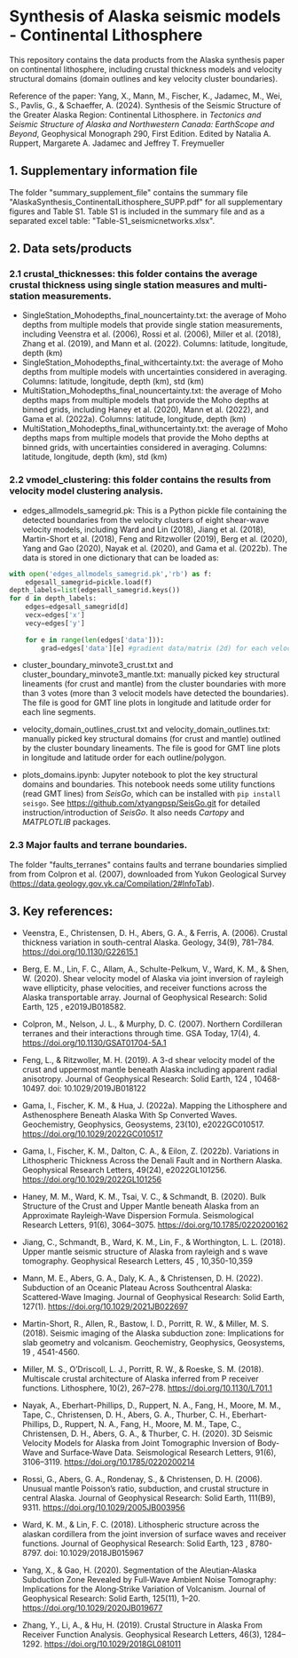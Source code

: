 # Synthesis of Alaska seismic models - Continental Lithosphere
This repository contains the data products from the Alaska synthesis paper on continental lithosphere, including crustal thickness models and velocity structural domains (domain outlines and key velocity cluster boundaries).

Reference of the paper: Yang, X., Mann, M., Fischer, K., Jadamec, M., Wei, S., Pavlis, G., & Schaeffer, A. (2024). Synthesis of the Seismic Structure of the Greater Alaska Region: Continental Lithosphere. in *Tectonics and Seismic Structure of Alaska and Northwestern Canada: EarthScope and Beyond*, Geophysical Monograph 290, First Edition. Edited by Natalia A. Ruppert, Margarete A. Jadamec and Jeffrey T. Freymueller

## 1. Supplementary information file
The folder "summary_supplement_file" contains the summary file "AlaskaSynthesis_ContinentalLithosphere_SUPP.pdf" for all supplementary figures and Table S1. Table S1 is included in the summary file and as a separated excel table: "Table-S1_seismicnetworks.xlsx".

## 2. Data sets/products

### 2.1 crustal_thicknesses: this folder contains the average crustal thickness using single station measures and multi-station measurements.

* SingleStation_Mohodepths_final_nouncertainty.txt: the average of Moho depths from multiple models that provide single station measurements, including Veenstra et al. (2006), Rossi et al. (2006), Miller et al. (2018), Zhang et al. (2019), and Mann et al. (2022). Columns: latitude, longitude, depth (km)
* SingleStation_Mohodepths_final_withcertainty.txt: the average of Moho depths from multiple models with uncertainties considered in averaging. Columns: latitude, longitude, depth (km), std (km)
* MultiStation_Mohodepths_final_nouncertainty.txt: the average of Moho depths maps from multiple models that provide the Moho depths at binned grids, including Haney et al. (2020), Mann et al. (2022), and Gama et al. (2022a). Columns: latitude, longitude, depth (km)
* MultiStation_Mohodepths_final_withuncertainty.txt: the average of Moho depths maps from multiple models that provide the Moho depths at binned grids, with uncertainties considered in averaging. Columns: latitude, longitude, depth (km), std (km)

### 2.2 vmodel_clustering: this folder contains the results from velocity model clustering analysis.

* edges_allmodels_samegrid.pk: This is a Python pickle file containing the detected boundaries from the velocity clusters of eight shear-wave velocity models, including Ward and Lin (2018), Jiang et al. (2018), Martin-Short et al. (2018), Feng and Ritzwoller (2019), Berg et al. (2020), Yang and Gao (2020), Nayak et al. (2020), and Gama et al. (2022b). The data is stored in one dictionary that can be loaded as:

```python
with open('edges_allmodels_samegrid.pk','rb') as f:
    edgesall_samegrid=pickle.load(f)
depth_labels=list(edgesall_samegrid.keys())
for d in depth_labels:
	edges=edgesall_samegrid[d]
    vecx=edges['x']
    vecy=edges['y']
    		
    for e in range(len(edges['data'])):
        grad=edges['data'][e] #gradient data/matrix (2d) for each velocity model.
```

* cluster_boundary_minvote3_crust.txt and cluster_boundary_minvote3_mantle.txt: manually picked key structural lineaments (for crust and mantle) from the cluster boundaries with more than 3 votes (more than 3 velocit models have detected the boundaries). The file is good for GMT line plots in longitude and latitude order for each line segments.

* velocity_domain_outlines_crust.txt and velocity_domain_outlines.txt: manually picked key structural domains (for crust and mantle) outlined by the cluster boundary lineaments. The file is good for GMT line plots in longitude and latitude order for each outline/polygon.

* plots_domains.ipynb: Jupyter notebook to plot the key structural domains and boundaries. This notebook needs some utility functions (read GMT lines) from *SeisGo*, which can be installed with ```pip install seisgo```. See https://github.com/xtyangpsp/SeisGo.git for detailed instruction/introduction of *SeisGo*. It also needs *Cartopy* and *MATPLOTLIB* packages.

### 2.3 Major faults and terrane boundaries.
The folder "faults_terranes" contains faults and terrane boundaries simplied from from Colpron et al. (2007), downloaded from Yukon Geological Survey (https://data.geology.gov.yk.ca/Compilation/2#InfoTab).

## 3. Key references:
* Veenstra, E., Christensen, D. H., Abers, G. A., & Ferris, A. (2006). Crustal thickness variation in south-central Alaska. Geology, 34(9), 781–784. https://doi.org/10.1130/G22615.1

* Berg, E. M., Lin, F. C., Allam, A., Schulte-Pelkum, V., Ward, K. M., & Shen, W. (2020). Shear velocity model of Alaska via joint inversion of rayleigh wave ellipticity, phase velocities, and receiver functions across the Alaska transportable array. Journal of Geophysical Research: Solid Earth, 125 , e2019JB018582. 

* Colpron, M., Nelson, J. L., & Murphy, D. C. (2007). Northern Cordilleran terranes and their interactions through time. GSA Today, 17(4), 4. https://doi.org/10.1130/GSAT01704-5A.1

* Feng, L., & Ritzwoller, M. H. (2019). A 3-d shear velocity model of the crust and uppermost mantle beneath Alaska including apparent radial anisotropy. Journal of Geophysical Research: Solid Earth, 124 , 10468-10497. doi: 10.1029/2019JB018122

* Gama, I., Fischer, K. M., & Hua, J. (2022a). Mapping the Lithosphere and Asthenosphere Beneath Alaska With Sp Converted Waves. Geochemistry, Geophysics, Geosystems, 23(10), e2022GC010517. https://doi.org/10.1029/2022GC010517

* Gama, I., Fischer, K. M., Dalton, C. A., & Eilon, Z. (2022b). Variations in Lithospheric Thickness Across the Denali Fault and in Northern Alaska. Geophysical Research Letters, 49(24), e2022GL101256. https://doi.org/10.1029/2022GL101256

* Haney, M. M., Ward, K. M., Tsai, V. C., & Schmandt, B. (2020). Bulk Structure of the Crust and Upper Mantle beneath Alaska from an Approximate Rayleigh‐Wave Dispersion Formula. Seismological Research Letters, 91(6), 3064–3075. https://doi.org/10.1785/0220200162

* Jiang, C., Schmandt, B., Ward, K. M., Lin, F., & Worthington, L. L. (2018). Upper mantle seismic structure of Alaska from rayleigh and s wave tomography. Geophysical Research Letters, 45 , 10,350-10,359

* Mann, M. E., Abers, G. A., Daly, K. A., & Christensen, D. H. (2022). Subduction of an Oceanic Plateau Across Southcentral Alaska: Scattered-Wave Imaging. Journal of Geophysical Research: Solid Earth, 127(1). https://doi.org/10.1029/2021JB022697

* Martin-Short, R., Allen, R., Bastow, I. D., Porritt, R. W., & Miller, M. S. (2018). Seismic imaging of the Alaska subduction zone: Implications for slab geometry and volcanism. Geochemistry, Geophysics, Geosystems, 19 , 4541-4560.

* Miller, M. S., O’Driscoll, L. J., Porritt, R. W., & Roeske, S. M. (2018). Multiscale crustal architecture of Alaska inferred from P receiver functions. Lithosphere, 10(2), 267–278. https://doi.org/10.1130/L701.1

* Nayak, A., Eberhart-Phillips, D., Ruppert, N. A., Fang, H., Moore, M. M., Tape, C., Christensen, D. H., Abers, G. A., Thurber, C. H., Eberhart-Phillips, D., Ruppert, N. A., Fang, H., Moore, M. M., Tape, C., Christensen, D. H., Abers, G. A., & Thurber, C. H. (2020). 3D Seismic Velocity Models for Alaska from Joint Tomographic Inversion of Body‐Wave and Surface‐Wave Data. Seismological Research Letters, 91(6), 3106–3119. https://doi.org/10.1785/0220200214

* Rossi, G., Abers, G. A., Rondenay, S., & Christensen, D. H. (2006). Unusual mantle Poisson’s ratio, subduction, and crustal structure in central Alaska. Journal of Geophysical Research: Solid Earth, 111(B9), 9311. https://doi.org/10.1029/2005JB003956

* Ward, K. M., & Lin, F. C. (2018). Lithospheric structure across the alaskan cordillera from the joint inversion of surface waves and receiver functions. Journal of Geophysical Research: Solid Earth, 123 , 8780-8797. doi: 10.1029/2018JB015967

* Yang, X., & Gao, H. (2020). Segmentation of the Aleutian‐Alaska Subduction Zone Revealed by Full‐Wave Ambient Noise Tomography: Implications for the Along‐Strike Variation of Volcanism. Journal of Geophysical Research: Solid Earth, 125(11), 1–20. https://doi.org/10.1029/2020JB019677

* Zhang, Y., Li, A., & Hu, H. (2019). Crustal Structure in Alaska From Receiver Function Analysis. Geophysical Research Letters, 46(3), 1284–1292. https://doi.org/10.1029/2018GL081011
